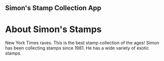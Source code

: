 Simon's Stamp Collection App
---

# About Simon's Stamps


New York Times raves.  This is the best stamp collection of the ages! Simon has been collecting stamps since 1981.  He has a wide variety of exotic stamps. 



